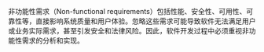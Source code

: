 非功能性需求（Non-functional requirements）包括性能、安全性、可用性、可靠性等，直接影响系统质量和用户体验。忽略这些需求可能导致软件无法满足用户或业务实际需求，甚至引发安全和法律风险。因此，软件开发过程中必须重视非功能性需求的分析和实现。